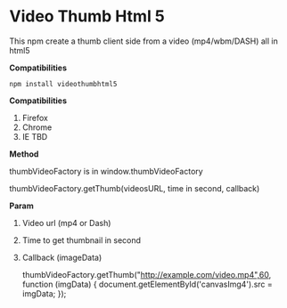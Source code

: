 # Video Thumb Html 5
This npm create a thumb client side from a video (mp4/wbm/DASH) all in html5

**Compatibilities**

	npm install videothumbhtml5

**Compatibilities**

 1. Firefox
 2. Chrome
 3. IE TBD

**Method** 

thumbVideoFactory is in window.thumbVideoFactory

thumbVideoFactory.getThumb(videosURL, time in second, callback)


**Param**

 1. Video url (mp4 or Dash)
 2. Time to get thumbnail in second
 3. Callback (imageData) 


    thumbVideoFactory.getThumb("http://example.com/video.mp4",60, function (imgData) {
    	document.getElementById('canvasImg4').src = imgData;
    });